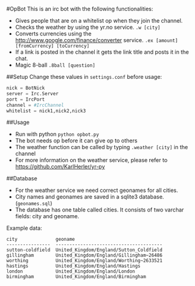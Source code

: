#OpBot
This is an irc bot with the following functionalities: 
- Gives people that are on a whitelist op when they join the channel.
- Checks the weather by using the yr.no service.  `.w [city]`
- Converts currencies using the http://www.google.com/finance/converter service. `.ex [amount] [fromCurrency] [toCurrency]`
- If a link is posted in the channel it gets the link title and posts it in the chat.
- Magic 8-ball `.8ball [question]`

##Setup
Change these values in `settings.conf` before usage:

```python
nick = BotNick
server = Irc.Server
port = IrcPort
channel = #IrcChannel
whitelist = nick1,nick2,nick3
```

##Usage
- Run with python `python opbot.py`
- The bot needs op before it can give op to others
- The weather function can be called by typing `.weather [city]` in the channel
- For more information on the weather service, please refer to https://github.com/KarlHerler/yr-py

##Database
- For the weather service we need correct geonames for all cities.
- City names and geonames are saved in a sqlite3 database. (`geonames.sql`)
- The database has one table called cities. It consists of two varchar fields: city and geoname.

Example data:

```
city              geoname                                
----------------  ---------------------------------------
sutton-coldfield  United_Kingdom/England/Sutton_Coldfield
gillingham        United_Kingdom/England/Gillingham~26486
worthing          United_Kingdom/England/Worthing~2633521
hastings          United_Kingdom/England/Hastings        
london            United_Kingdom/England/London          
birmingham        United_Kingdom/England/Birmingham
```

